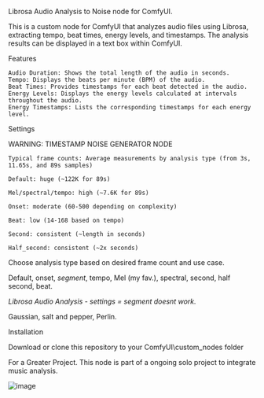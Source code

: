 Librosa Audio Analysis to Noise node for ComfyUI.

This is a custom node for ComfyUI that analyzes audio files using Librosa, extracting tempo, beat times, energy levels, and timestamps. The analysis results can be displayed in a text box within ComfyUI.

Features

    Audio Duration: Shows the total length of the audio in seconds.
    Tempo: Displays the beats per minute (BPM) of the audio.
    Beat Times: Provides timestamps for each beat detected in the audio.
    Energy Levels: Displays the energy levels calculated at intervals throughout the audio.
    Energy Timestamps: Lists the corresponding timestamps for each energy level.

Settings

WARNING: TIMESTAMP NOISE GENERATOR NODE 
    
    Typical frame counts: Average measurements by analysis type (from 3s, 11.65s, and 89s samples)

    Default: huge (~122K for 89s)
    
    Mel/spectral/tempo: high (~7.6K for 89s)

    Onset: moderate (60-500 depending on complexity) 

    Beat: low (14-168 based on tempo) 

    Second: consistent (~length in seconds) 

    Half_second: consistent (~2x seconds) 


Choose analysis type based on desired frame count and use case.

Default, onset, *segment*, tempo, Mel (my fav.), spectral, second, half second, beat. 

*Librosa Audio Analysis - settings = segment doesnt work.* 

Gaussian, salt and pepper, Perlin.
        
Installation

Download or clone this repository to your ComfyUI\custom_nodes folder

For a Greater Project.
This node is part of a ongoing solo project to integrate music analysis.

![image](https://github.com/user-attachments/assets/f84ee035-968f-4e8b-b9e7-ccc1c45a92c8)

